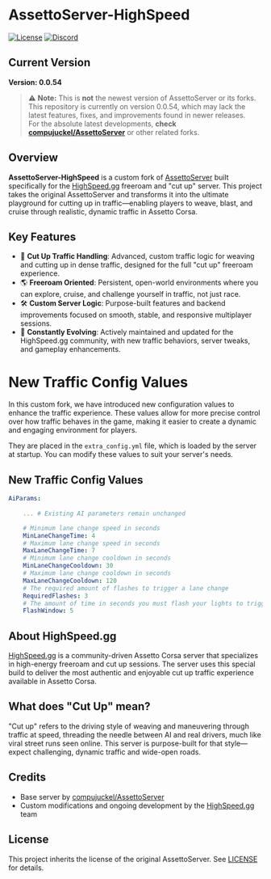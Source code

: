 # AssettoServer-HighSpeed

[![License](https://img.shields.io/github/license/HighSpeedgg/AssettoServer-HighSpeed)](LICENSE)
[![Discord](https://img.shields.io/discord/960380637628498002?label=HighSpeed%20Discord)](https://discord.gg/highspeed)

## Current Version

**Version: 0.0.54**

> ⚠️ **Note:** This is **not** the newest version of AssettoServer or its forks. This repository is currently on version 0.0.54, which may lack the latest features, fixes, and improvements found in newer releases.  
> For the absolute latest developments, **check [compujuckel/AssettoServer](https://github.com/compujuckel/AssettoServer)** or other related forks.

## Overview

**AssettoServer-HighSpeed** is a custom fork of [AssettoServer](https://github.com/compujuckel/AssettoServer) built specifically for the [HighSpeed.gg](https://highspeed.gg) freeroam and "cut up" server. This project takes the original AssettoServer and transforms it into the ultimate playground for cutting up in traffic—enabling players to weave, blast, and cruise through realistic, dynamic traffic in Assetto Corsa.

## Key Features

- 🚗 **Cut Up Traffic Handling**: Advanced, custom traffic logic for weaving and cutting up in dense traffic, designed for the full "cut up" freeroam experience.
- 🌎 **Freeroam Oriented**: Persistent, open-world environments where you can explore, cruise, and challenge yourself in traffic, not just race.
- 🛠️ **Custom Server Logic**: Purpose-built features and backend improvements focused on smooth, stable, and responsive multiplayer sessions.
- 🔧 **Constantly Evolving**: Actively maintained and updated for the HighSpeed.gg community, with new traffic behaviors, server tweaks, and gameplay enhancements.


# New Traffic Config Values

In this custom fork, we have introduced new configuration values to enhance the traffic experience. These values allow for more precise control over how traffic behaves in the game, making it easier to create a dynamic and engaging environment for players.

They are placed in the `extra_config.yml` file, which is loaded by the server at startup. You can modify these values to suit your server's needs.

## New Traffic Config Values

```yaml
AiParams:
    
    ... # Existing AI parameters remain unchanged

    # Minimum lane change speed in seconds
    MinLaneChangeTime: 4
    # Maximum lane change speed in seconds
    MaxLaneChangeTime: 7
    # Minimum lane change cooldown in seconds
    MinLaneChangeCooldown: 30
    # Maximum lane change cooldown in seconds
    MaxLaneChangeCooldown: 120
    # The required amount of flashes to trigger a lane change
    RequiredFlashes: 3
    # The amount of time in seconds you must flash your lights to trigger a lane change
    FlashWindow: 5
```

## About HighSpeed.gg

[HighSpeed.gg](https://highspeed.gg) is a community-driven Assetto Corsa server that specializes in high-energy freeroam and cut up sessions. The server uses this special build to deliver the most authentic and enjoyable cut up traffic experience available in Assetto Corsa.

## What does "Cut Up" mean?

"Cut up" refers to the driving style of weaving and maneuvering through traffic at speed, threading the needle between AI and real drivers, much like viral street runs seen online. This server is purpose-built for that style—expect challenging, dynamic traffic and wide-open roads.

## Credits

- Base server by [compujuckel/AssettoServer](https://github.com/compujuckel/AssettoServer)
- Custom modifications and ongoing development by the [HighSpeed.gg](https://highspeed.gg) team

## License

This project inherits the license of the original AssettoServer. See [LICENSE](LICENSE) for details.
